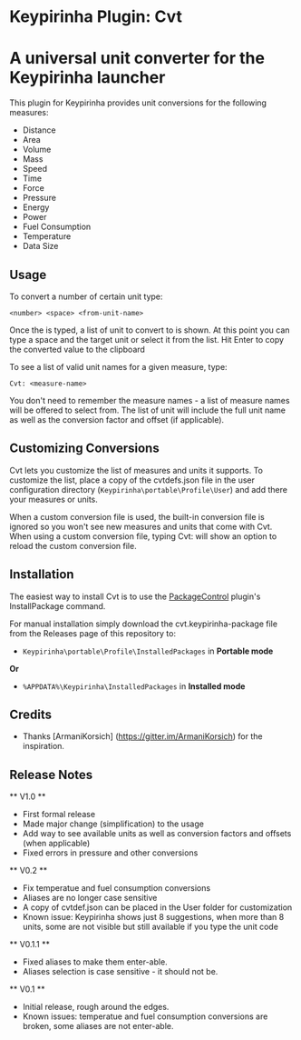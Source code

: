 Keypirinha Plugin: Cvt
=========
# A universal unit converter for the Keypirinha launcher

This plugin for Keypirinha provides unit conversions for the following measures:

* Distance
* Area
* Volume
* Mass
* Speed
* Time
* Force
* Pressure
* Energy
* Power
* Fuel Consumption
* Temperature
* Data Size

## Usage ##

To convert a number of certain unit type:
```
<number> <space> <from-unit-name>
```

Once the <from-unit-name> is typed, a list of unit to convert to is shown. At this point you can type a space and the target unit or select it from the list. Hit Enter to copy the converted value to the clipboard

To see a list of valid unit names for a given measure, type:
```
Cvt: <measure-name>
```
You don't need to remember the measure names - a list of measure names will be offered to select from. The list of unit will include the full unit name as well as the conversion factor and offset (if applicable).

## Customizing Conversions ##

Cvt lets you customize the list of measures and units it supports. To customize the list, place a copy of the cvtdefs.json file in the user configuration directory (`Keypirinha\portable\Profile\User`) and add there your measures or units. 

When a custom conversion file is used, the built-in conversion file is ignored so you won't see new measures and units that come with Cvt. When using a custom conversion file, typing Cvt: will show an option to reload the custom conversion file.

## Installation ##

The easiest way to install Cvt is to use the [PackageControl](https://github.com/ueffel/Keypirinha-PackageControl) plugin's InstallPackage command. 

For manual installation simply download the cvt.keypirinha-package file from the Releases page of this repository to:

* `Keypirinha\portable\Profile\InstalledPackages` in **Portable mode**

**Or** 

* `%APPDATA%\Keypirinha\InstalledPackages` in **Installed mode** 

## Credits ##

* Thanks [ArmaniKorsich] (https://gitter.im/ArmaniKorsich) for the inspiration.

## Release Notes ##

** V1.0 **
- First formal release
- Made major change (simplification) to the usage 
- Add way to see available units as well as conversion factors and offsets (when applicable)
- Fixed errors in pressure and other conversions

** V0.2 **
- Fix temperatue and fuel consumption conversions
- Aliases are no longer case sensitive
- A copy of cvtdef.json can be placed in the User folder for customization
- Known issue: Keypirinha shows just 8 suggestions, when more than 8 units, some are not visible but still available if you type the unit code

** V0.1.1 **
- Fixed aliases to make them enter-able.
- Aliases selection is case sensitive - it should not be.

** V0.1 **
- Initial release, rough around the edges.
- Known issues: temperatue and fuel consumption conversions are broken, some aliases are not enter-able.

